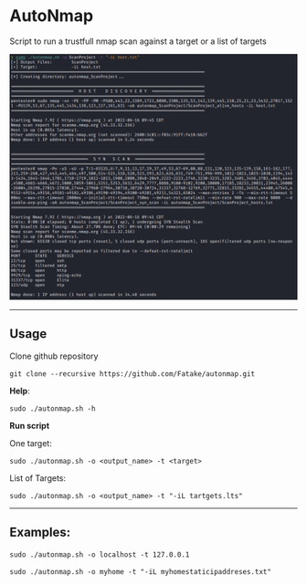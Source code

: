 # AutoNmap

Script to run a trustfull nmap scan against a target or a list of targets

![](assets/20220616_095155.png)

---

## Usage

Clone github repository

```
git clone --recursive https://github.com/Fatake/autonmap.git
```

**Help**:

```
sudo ./autonmap.sh -h
```

**Run script**

One target:

```
sudo ./autonmap.sh -o <output_name> -t <target>
```

List of Targets:

```
sudo ./autonmap.sh -o <output_name> -t "-iL tartgets.lts"
```

---

## Examples:

```
sudo ./autonmap.sh -o localhost -t 127.0.0.1
```

```
sudo ./autonmap.sh -o myhome -t "-iL myhomestaticipaddreses.txt"
```
